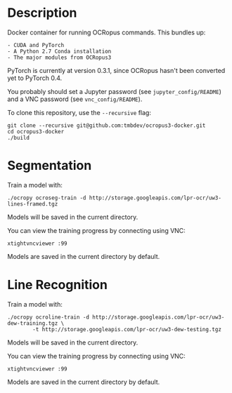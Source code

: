 Description
===========

Docker container for running OCRopus commands. This bundles up:

    - CUDA and PyTorch
    - A Python 2.7 Conda installation
    - The major modules from OCRopus3

PyTorch is currently at version 0.3.1, since OCRopus hasn't been converted yet
to PyTorch 0.4.

You probably should set a Jupyter password (see `jupyter_config/README`) and
a VNC password (see `vnc_config/README`).

To clone this repository, use the `--recursive` flag:

    git clone --recursive git@github.com:tmbdev/ocropus3-docker.git
    cd ocropus3-docker
    ./build

Segmentation
============

Train a model with:

    ./ocropy ocroseg-train -d http://storage.googleapis.com/lpr-ocr/uw3-lines-framed.tgz

Models will be saved in the current directory.

You can view the training progress by connecting using VNC:

    xtightvncviewer :99

Models are saved in the current directory by default.

Line Recognition
================

Train a model with:

    ./ocropy ocroline-train -d http://storage.googleapis.com/lpr-ocr/uw3-dew-training.tgz \
            -t http://storage.googleapis.com/lpr-ocr/uw3-dew-testing.tgz

Models will be saved in the current directory.

You can view the training progress by connecting using VNC:

    xtightvncviewer :99

Models are saved in the current directory by default.


